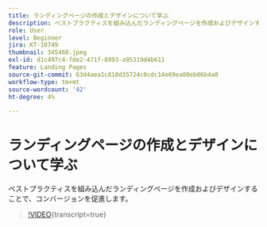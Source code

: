 ```yaml
---
title: ランディングページの作成とデザインについて学ぶ
description: ベストプラクティスを組み込んだランディングページを作成およびデザインすることで、コンバージョンを促進します。
role: User
level: Beginner
jira: KT-10749
thumbnail: 345468.jpeg
exl-id: d1c497c4-fde2-471f-8993-a95319d4b611
feature: Landing Pages
source-git-commit: 63d4aea1c818d35724c0cdc14e69ea00eb06b4a0
workflow-type: tm+mt
source-wordcount: '42'
ht-degree: 4%

---
```


# ランディングページの作成とデザインについて学ぶ

ベストプラクティスを組み込んだランディングページを作成およびデザインすることで、コンバージョンを促進します。

>[!VIDEO](https://video.tv.adobe.com/v/3410450/?quality=12&learn=on&captions=jpn){transcript=true}
